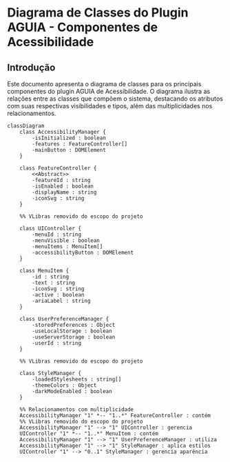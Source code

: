 # Diagrama de Classes do Plugin AGUIA - Componentes de Acessibilidade

## Introdução

Este documento apresenta o diagrama de classes para os principais componentes do plugin AGUIA de Acessibilidade. O diagrama ilustra as relações entre as classes que compõem o sistema, destacando os atributos com suas respectivas visibilidades e tipos, além das multiplicidades nos relacionamentos.

```mermaid
classDiagram
    class AccessibilityManager {
        -isInitialized : boolean
        -features : FeatureController[]
        -mainButton : DOMElement
    }

    class FeatureController {
        <<Abstract>>
        -featureId : string
        -isEnabled : boolean
        -displayName : string
        -iconSvg : string
    }

    %% VLibras removido do escopo do projeto
    
    class UIController {
        -menuId : string
        -menuVisible : boolean
        -menuItems : MenuItem[]
        -accessibilityButton : DOMElement
    }

    class MenuItem {
        -id : string
        -text : string
        -iconSvg : string
        -active : boolean
        -ariaLabel : string
    }

    class UserPreferenceManager {
        -storedPreferences : Object
        -useLocalStorage : boolean
        -useServerStorage : boolean
        -userId : string
    }

    %% VLibras removido do escopo do projeto

    class StyleManager {
        -loadedStylesheets : string[]
        -themeColors : Object
        -darkModeEnabled : boolean
    }

    %% Relacionamentos com multiplicidade
    AccessibilityManager "1" *-- "1..*" FeatureController : contém
    %% VLibras removido do escopo do projeto
    AccessibilityManager "1" --> "1" UIController : gerencia
    UIController "1" *-- "1..*" MenuItem : contém
    AccessibilityManager "1" --> "1" UserPreferenceManager : utiliza
    AccessibilityManager "1" --> "1" StyleManager : aplica estilos
    UIController "1" --> "0..1" StyleManager : gerencia aparência
```